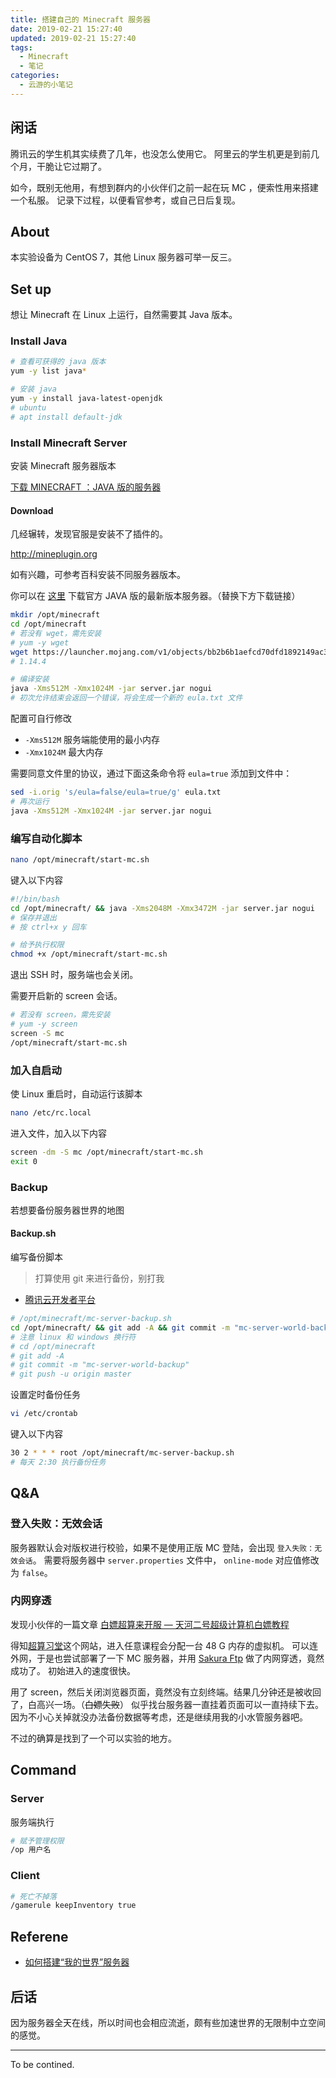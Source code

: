 ```yaml
---
title: 搭建自己的 Minecraft 服务器
date: 2019-02-21 15:27:40
updated: 2019-02-21 15:27:40
tags:
  - Minecraft
  - 笔记
categories:
  - 云游的小笔记
---
```


## 闲话

腾讯云的学生机其实续费了几年，也没怎么使用它。
阿里云的学生机更是到前几个月，干脆让它过期了。

如今，既别无他用，有想到群内的小伙伴们之前一起在玩 MC ，便索性用来搭建一个私服。
记录下过程，以便看官参考，或自己日后复现。

<!-- more -->

## About

本实验设备为 CentOS 7，其他 Linux 服务器可举一反三。

## Set up

想让 Minecraft 在 Linux 上运行，自然需要其 Java 版本。

### Install Java

```sh
# 查看可获得的 java 版本
yum -y list java*
```

```sh
# 安装 java
yum -y install java-latest-openjdk
# ubuntu
# apt install default-jdk
```

### Install Minecraft Server

安装 Minecraft 服务器版本

[下载 MINECRAFT ：JAVA 版的服务器](https://www.minecraft.net/zh-hans/download/server/)

#### Download

几经辗转，发现官服是安装不了插件的。

<http://mineplugin.org>

如有兴趣，可参考百科安装不同服务器版本。

你可以在 [这里](https://www.minecraft.net/zh-hans/download/server/) 下载官方 JAVA 版的最新版本服务器。（替换下方下载链接）

```sh
mkdir /opt/minecraft
cd /opt/minecraft
# 若没有 wget，需先安装
# yum -y wget
wget https://launcher.mojang.com/v1/objects/bb2b6b1aefcd70dfd1892149ac3a215f6c636b07/server.jar
# 1.14.4
```

```sh
# 编译安装
java -Xms512M -Xmx1024M -jar server.jar nogui
# 初次允许结束会返回一个错误，将会生成一个新的 eula.txt 文件
```

配置可自行修改

- `-Xms512M` 服务端能使用的最小内存
- `-Xmx1024M` 最大内存

需要同意文件里的协议，通过下面这条命令将 `eula=true` 添加到文件中：

```sh
sed -i.orig 's/eula=false/eula=true/g' eula.txt
# 再次运行
java -Xms512M -Xmx1024M -jar server.jar nogui
```

### 编写自动化脚本

```sh
nano /opt/minecraft/start-mc.sh
```

键入以下内容

```sh
#!/bin/bash
cd /opt/minecraft/ && java -Xms2048M -Xmx3472M -jar server.jar nogui
# 保存并退出
# 按 ctrl+x y 回车
```

```sh
# 给予执行权限
chmod +x /opt/minecraft/start-mc.sh
```

退出 SSH 时，服务端也会关闭。

需要开启新的 screen 会话。

```sh
# 若没有 screen，需先安装
# yum -y screen
screen -S mc
/opt/minecraft/start-mc.sh
```

### 加入自启动

使 Linux 重启时，自动运行该脚本

```sh
nano /etc/rc.local
```

进入文件，加入以下内容

```sh
screen -dm -S mc /opt/minecraft/start-mc.sh
exit 0
```

### Backup

若想要备份服务器世界的地图

#### Backup.sh

编写备份脚本

> 打算使用 git 来进行备份，别打我

- [腾讯云开发者平台](https://dev.tencent.com)

```sh
# /opt/minecraft/mc-server-backup.sh
cd /opt/minecraft/ && git add -A && git commit -m "mc-server-world-backup" && git push
# 注意 linux 和 windows 换行符
# cd /opt/minecraft
# git add -A
# git commit -m "mc-server-world-backup"
# git push -u origin master
```

设置定时备份任务

```sh
vi /etc/crontab
```

键入以下内容

```sh
30 2 * * * root /opt/minecraft/mc-server-backup.sh
# 每天 2:30 执行备份任务
```

## Q&A

### 登入失败：无效会话

服务器默认会对版权进行校验，如果不是使用正版 MC 登陆，会出现 `登入失败：无效会话`。
需要将服务器中 `server.properties` 文件中， `online-mode` 对应值修改为 `false`。

### 内网穿透

发现小伙伴的一篇文章 [白嫖超算来开服 — 天河二号超级计算机白嫖教程](https://2890.ltd/blog/white-whoring-can-be-used-to-run-minecraft-1.html)

得知[超算习堂](https://easyhpc.net/)这个网站，进入任意课程会分配一台 48 G 内存的虚拟机。
可以连外网，于是也尝试部署了一下 MC 服务器，并用 [Sakura Ftp](https://www.natfrp.com/) 做了内网穿透，竟然成功了。
初始进入的速度很快。

用了 screen，然后关闭浏览器页面，竟然没有立刻终端。结果几分钟还是被收回了，白高兴一场。（~~白嫖失败~~）
似乎找台服务器一直挂着页面可以一直持续下去。因为不小心关掉就没办法备份数据等考虑，还是继续用我的小水管服务器吧。

不过的确算是找到了一个可以实验的地方。

## Command

### Server

服务端执行

```sh
# 赋予管理权限
/op 用户名
```

### Client

```sh
# 死亡不掉落
/gamerule keepInventory true
```

## Referene

- [如何搭建“我的世界”服务器](https://linux.cn/article-9480-1.html)

## 后话

因为服务器全天在线，所以时间也会相应流逝，颇有些加速世界的无限制中立空间的感觉。

---

To be contined.
